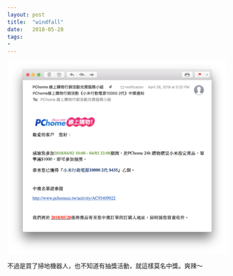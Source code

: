 ```yaml
---
layout: post
title:  "windfall"
date:   2018-05-28
tags:
- 
---
```

![windfall](/assets/media/2018-05-28-windfall.jpg)

不過是買了掃地機器人，也不知道有抽獎活動，就這樣莫名中獎。爽辣～